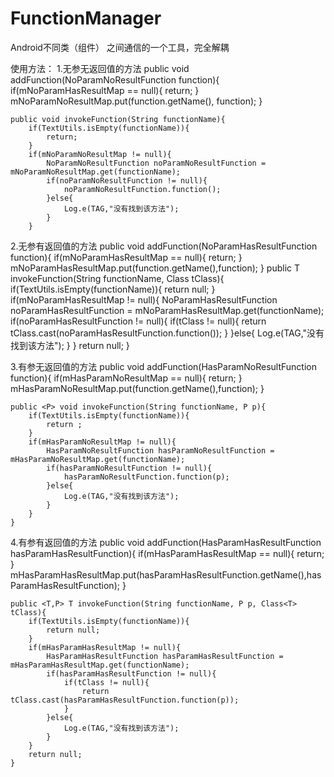 # FunctionManager
Android不同类（组件） 之间通信的一个工具，完全解耦


使用方法：
1.无参无返回值的方法
    public void addFunction(NoParamNoResultFunction function){
        if(mNoParamHasResultMap == null){
            return;
        }
        mNoParamNoResultMap.put(function.getName(), function);
    }

    public void invokeFunction(String functionName){
        if(TextUtils.isEmpty(functionName)){
            return;
        }
        if(mNoParamNoResultMap != null){
            NoParamNoResultFunction noParamNoResultFunction = mNoParamNoResultMap.get(functionName);
            if(noParamNoResultFunction != null){
                noParamNoResultFunction.function();
            }else{
                Log.e(TAG,"没有找到该方法");
            }
        }

2.无参有返回值的方法
    public void addFunction(NoParamHasResultFunction function){
        if(mNoParamHasResultMap == null){
            return;
        }
        mNoParamHasResultMap.put(function.getName(),function);
    }
    public <T> T invokeFunction(String functionName, Class<T> tClass){
        if(TextUtils.isEmpty(functionName)){
            return null;
        }
        if(mNoParamHasResultMap != null){
            NoParamHasResultFunction noParamHasResultFunction = mNoParamHasResultMap.get(functionName);
            if(noParamHasResultFunction != null){
                if(tClass != null){
                    return tClass.cast(noParamHasResultFunction.function());
                }
            }else{
                Log.e(TAG,"没有找到该方法");
            }
        }
        return null;
    }

3.有参无返回值的方法
    public void addFunction(HasParamNoResultFunction function){
        if(mHasParamNoResultMap == null){
            return;
        }
        mHasParamNoResultMap.put(function.getName(),function);
    }

    public <P> void invokeFunction(String functionName, P p){
        if(TextUtils.isEmpty(functionName)){
            return ;
        }
        if(mHasParamNoResultMap != null){
            HasParamNoResultFunction hasParamNoResultFunction = mHasParamNoResultMap.get(functionName);
            if(hasParamNoResultFunction != null){
                hasParamNoResultFunction.function(p);
            }else{
                Log.e(TAG,"没有找到该方法");
            }
        }
    }

4.有参有返回值的方法
   public void addFunction(HasParamHasResultFunction hasParamHasResultFunction){
        if(mHasParamHasResultMap == null){
            return;
        }
        mHasParamHasResultMap.put(hasParamHasResultFunction.getName(),hasParamHasResultFunction);
    }

    public <T,P> T invokeFunction(String functionName, P p, Class<T> tClass){
        if(TextUtils.isEmpty(functionName)){
            return null;
        }
        if(mHasParamHasResultMap != null){
            HasParamHasResultFunction hasParamHasResultFunction = mHasParamHasResultMap.get(functionName);
            if(hasParamHasResultFunction != null){
                if(tClass != null){
                    return tClass.cast(hasParamHasResultFunction.function(p));
                }
            }else{
                Log.e(TAG,"没有找到该方法");
            }
        }
        return null;
    }
